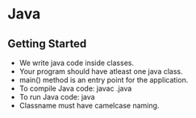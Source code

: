 # Java

## Getting Started
- We write java code inside classes.
- Your program should have atleast one java class.
- main() method is an entry point for the application.
- To compile Java code: javac <file-name>.java
- To run Java code: java <file-name>
- Classname must have camelcase naming.
  
